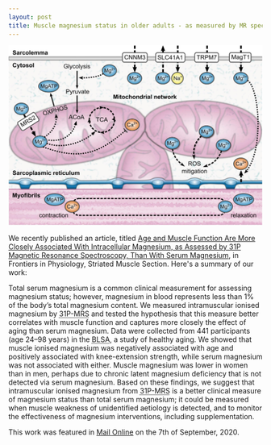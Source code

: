 ```yaml
---
layout: post
title: Muscle magnesium status in older adults - as measured by MR spectroscopy
---
```


![Muscle magnesium](/assets/images/fphys_mg_crop.jpg)

We recently published an article, titled <a href="https://www.frontiersin.org/articles/10.3389/fphys.2019.01454/full" target="_blank">Age and Muscle Function Are More Closely Associated With Intracellular Magnesium, as Assessed by 31P Magnetic Resonance Spectroscopy, Than With Serum Magnesium</a>, in Frontiers in Physiology, Striated Muscle Section. Here's a summary of our work:

<p class="message">
Total serum magnesium is a common clinical measurement for assessing magnesium status; however, magnesium in blood represents less than 1% of the body’s total magnesium content. We measured intramuscular ionised magnesium by <abbr title="phosphorus magnetic resonance spectroscopy">31P-MRS</abbr> and tested the hypothesis that this measure better correlates with muscle function and captures more closely the effect of aging than serum magnesium. Data were collected from 441 participants (age 24–98 years) in the <abbr title="Baltimore Longitudinal Study of Aging">BLSA</abbr>, a study of healthy aging. We showed that muscle ionised magnesium was negatively associated with age and positively associated with knee-extension strength, while serum magnesium was not associated with either. Muscle magnesium was lower in women than in men, perhaps due to chronic latent magnesium deficiency that is not detected via serum magnesium. Based on these findings, we suggest that intramuscular ionised magnesium from <abbr title="phosphorus magnetic resonance spectroscopy">31P-MRS</abbr> is a better clinical measure of magnesium status than total serum magnesium; it could be measured when muscle weakness of unidentified aetiology is detected, and to monitor the effectiveness of magnesium interventions, including supplementation.
</p>

This work was featured in <a href="https://www.dailymail.co.uk/health/article-8706769/Could-magnesium-pills-secret-staying-strong-later-life.html" target="_blank">Mail Online</a> on the 7th of September, 2020.


